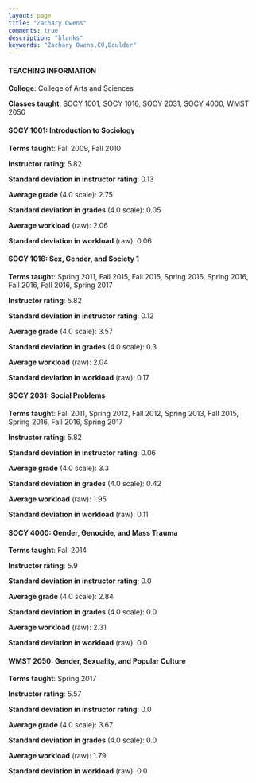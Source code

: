 ```yaml
---
layout: page
title: "Zachary Owens" 
comments: true
description: "blanks"
keywords: "Zachary Owens,CU,Boulder"
---
```

<head>
<script src="https://ajax.googleapis.com/ajax/libs/jquery/2.1.3/jquery.min.js"></script>
<script src="https://dl.dropboxusercontent.com/s/pc42nxpaw1ea4o9/highcharts.js?dl=0"></script>
<!-- <script src="../assets/js/highcharts.js"></script> -->
<style type="text/css">@font-face {
	font-family: "Bebas Neue";
	src: url(https://www.filehosting.org/file/details/544349/BebasNeue Regular.otf) format("opentype");
	}
	h1.Bebas { 
		font-family: "Bebas Neue", Verdana, Tahoma;
	}
</style>
</head>
	   
#### TEACHING INFORMATION

**College**: College of Arts and Sciences

**Classes taught**: SOCY 1001, SOCY 1016, SOCY 2031, SOCY 4000, WMST 2050

#### SOCY 1001: Introduction to Sociology

**Terms taught**: Fall 2009, Fall 2010

**Instructor rating**: 5.82

**Standard deviation in instructor rating**: 0.13

**Average grade** (4.0 scale): 2.75

**Standard deviation in grades** (4.0 scale): 0.05

**Average workload** (raw): 2.06

**Standard deviation in workload** (raw): 0.06

#### SOCY 1016: Sex, Gender, and Society 1

**Terms taught**: Spring 2011, Fall 2015, Fall 2015, Spring 2016, Spring 2016, Fall 2016, Fall 2016, Spring 2017

**Instructor rating**: 5.82

**Standard deviation in instructor rating**: 0.12

**Average grade** (4.0 scale): 3.57

**Standard deviation in grades** (4.0 scale): 0.3

**Average workload** (raw): 2.04

**Standard deviation in workload** (raw): 0.17

#### SOCY 2031: Social Problems

**Terms taught**: Fall 2011, Spring 2012, Fall 2012, Spring 2013, Fall 2015, Spring 2016, Fall 2016, Spring 2017

**Instructor rating**: 5.82

**Standard deviation in instructor rating**: 0.06

**Average grade** (4.0 scale): 3.3

**Standard deviation in grades** (4.0 scale): 0.42

**Average workload** (raw): 1.95

**Standard deviation in workload** (raw): 0.11

#### SOCY 4000: Gender, Genocide, and Mass Trauma

**Terms taught**: Fall 2014

**Instructor rating**: 5.9

**Standard deviation in instructor rating**: 0.0

**Average grade** (4.0 scale): 2.84

**Standard deviation in grades** (4.0 scale): 0.0

**Average workload** (raw): 2.31

**Standard deviation in workload** (raw): 0.0

#### WMST 2050: Gender, Sexuality, and Popular Culture

**Terms taught**: Spring 2017

**Instructor rating**: 5.57

**Standard deviation in instructor rating**: 0.0

**Average grade** (4.0 scale): 3.67

**Standard deviation in grades** (4.0 scale): 0.0

**Average workload** (raw): 1.79

**Standard deviation in workload** (raw): 0.0

